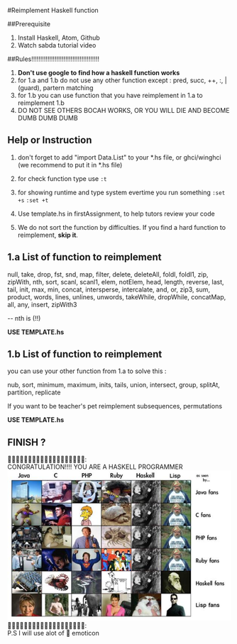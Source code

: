 #Reimplement Haskell function

[haskell-wow]: ../images/first-assignment/haskell-wow.jpg "Logo Title Text 2"

##Prerequisite

1. Install Haskell, Atom, Github
2. Watch sabda tutorial video

##Rules!!!!!!!!!!!!!!!!!!!!!!!!!!!!!!!!!!!!!!

1. **Don't use google to find how a haskell function works**
2. for 1.a and 1.b do not use any other function except : pred, succ, ++, :, | (guard), partern matching
3. for 1.b you can use function that you have reimplement in 1.a to reimplement 1.b
4. DO NOT SEE OTHERS BOCAH WORKS, OR YOU WILL DIE AND BECOME DUMB DUMB DUMB

## Help or Instruction

1. don't forget to add "import Data.List" to your *.hs file, or ghci/winghci (we recommend to put it in *.hs file)

2. for check function type use ``:t``

3. for showing runtime and type system evertime you run something
``:set +s``
``:set +t``

4. Use template.hs in firstAssignment, to help tutors review your code

5. We do not sort the function by difficulties. If you find a hard function to reimplement, **skip it**.

## 1.a List of function to reimplement

null, take, drop, fst, snd, map, filter, delete, deleteAll, foldl, foldl1, zip, zipWith, nth,
sort, scanl, scanl1, elem, notElem, head, length, reverse, last, tail, init, max, min, concat, intersperse, intercalate, and, or, zip3, sum, product, words, lines, unlines, unwords, takeWhile, dropWhile, concatMap, all, any, insert, zipWith3

-- nth is (!!)

**USE TEMPLATE.hs**

## 1.b List of function to reimplement

you can use your other function from 1.a to solve this :

nub, sort, minimum, maximum, inits, tails, union, intersect, group, splitAt, partition, replicate

If you want to be teacher's pet
reimplement subsequences, permutations

**USE TEMPLATE.hs**


## FINISH ?

:tada::tada::tada::tada::tada::tada::tada::tada::tada::tada::tada::tada::tada::tada::tada::tada::tada::tada::tada::     
CONGRATULATION!!!! YOU ARE A HASKELL PROGRAMMER     
![alt text][haskell-wow]        
:tada::tada::tada::tada::tada::tada::tada::tada::tada::tada::tada::tada::tada::tada::tada::tada::tada::tada::tada::     
P.S I will use alot of :tada: emoticon 

